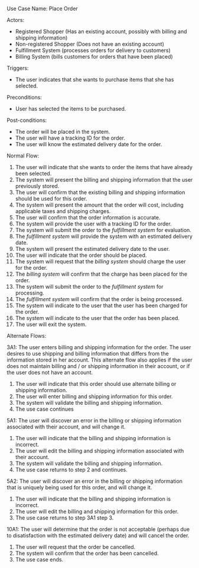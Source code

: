 Use Case Name: Place Order

Actors:

* Registered Shopper \(Has an existing account, possibly with billing and shipping information\)
* Non-registered Shopper \(Does not have an existing account\)
* Fulfillment System \(processes orders for delivery to customers\)
* Billing System \(bills customers for orders that have been placed\)

Triggers:

* The user indicates that she wants to purchase items that she has selected.

Preconditions:

* User has selected the items to be purchased.

Post-conditions:

* The order will be placed in the system.
* The user will have a tracking ID for the order.
* The user will know the estimated delivery date for the order.

Normal Flow:

1. The user will indicate that she wants to order the items that have already been selected.
2. The system will present the billing and shipping information that the user previously stored.
3. The user will confirm that the existing billing and shipping information should be used for this order.
4. The system will present the amount that the order will cost, including applicable taxes and shipping charges.
5. The user will confirm that the order information is accurate.
6. The system will provide the user with a tracking ID for the order.
7. The system will submit the order to the
   _fulfillment system_
   for evaluation.
8. The
   _fulfillment system_
   will provide the system with an estimated delivery date.
9. The system will present the estimated delivery date to the user.
10. The user will indicate that the order should be placed.
11. The system will request that the
    _billing system_
    should charge the user for the order.
12. The
    _billing system_
    will confirm that the charge has been placed for the order.
13. The system will submit the order to the
    _fulfillment system_
    for processing.
14. The
    _fulfillment system_
    will confirm that the order is being processed.
15. The system will indicate to the user that the user has been charged for the order.
16. The system will indicate to the user that the order has been placed.
17. The user will exit the system.

Alternate Flows:

3A1: The user enters billing and shipping information for the order. The user desires to use shipping and billing information that differs from the information stored in her account. This alternate flow also applies if the user does not maintain billing and / or shipping information in their account, or if the user does not have an account.

1. The user will indicate that this order should use alternate billing or shipping information.
2. The user will enter billing and shipping information for this order.
3. The system will validate the billing and shipping information.
4. The use case continues

5A1: The user will discover an error in the billing or shipping information associated with their account, and will change it.

1. The user will indicate that the billing and shipping information is incorrect.
2. The user will edit the billing and shipping information associated with their account.
3. The system will validate the billing and shipping information.
4. The use case returns to step 2 and continues.

5A2: The user will discover an error in the billing or shipping information that is uniquely being used for this order, and will change it.

1. The user will indicate that the billing and shipping information is incorrect.
2. The user will edit the billing and shipping information for this order.
3. The use case returns to step 3A1 step 3.

10A1: The user will determine that the order is not acceptable \(perhaps due to disatisfaction with the estimated delivery date\) and will cancel the order.

1. The user will request that the order be cancelled.
2. The system will confirm that the order has been cancelled.
3. The use case ends.



